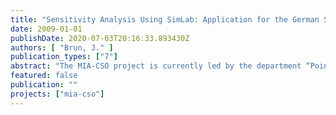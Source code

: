 ```yaml
---
title: "Sensitivity Analysis Using SimLab: Application for the German Standard ATV-A 128"
date: 2009-01-01
publishDate: 2020-07-03T20:16:33.893430Z
authors: [ "Brun, J." ]
publication_types: ["7"]
abstract: "The MIA-CSO project is currently led by the department “Point and non.point source pollution control of surface water” in the KWB. Its overall objective is to develop a model-based planning instrument for impact based CSO control. To that aim, an integrated monitoring in the river Spree and in the Berlin sewer system will be carried out in order to calibrate two numerical models before they are used for CSO impact assessment. A module shall be developed to allow the statistical analysis of the model results. This module will be based on Uncertainty and Sensitivity Analysis (UA and SA). The principle of such analysis is to investigate the effects of model input uncertainties on model outputs: UA establishes a mapping of model assumption into model inferences and SA is the study of how uncertainty in a model output can be apportioned to different sources of uncertainty in the model inputs. This study focuses on Sensitivity Analysis. First of all, four of the main SA techniques are described and explained mathematically. The first technique is a screening method called the Morris algorithm. This qualitative method allows one to classify the inputs in order of importance. The most important ones can then be selected for further study. Furthermore, this technique gives an idea of the linearity or nonlinearity of the effects for every input. The second technique, based on Regression Analysis, works under the assumption that the model is linear or monotonous. It gives a qualitative indication of the relative effects of each input. The third and fourth techniques, called Fourier Amplitude Sensitivity Test and the Sobol’ method, aim at calculating indicators of the relative effects of each input, called the sensitivity effects. They work without any assumption on the model and they can traduce the effects of interactions between the model inputs. Using the free software SimLab, three methods are tested in this study: Morris, FAST and Sobol’. They are applied on catchment Berlin XII in Friedrichshain, under the framework of ATV-A 128, a linear, empirical model used for designing storage tanks in combined sewer systems. After a calibration step, rules are expounded in order to define how to use these techniques and how to have reliable results. Then, the Sensitivity Analysis itself is performed for Berlin XII. Among the nine inputs of interest, the Morris screening allows to choose the four most important ones (the CODconcentration in the wastewater, the COD-concentration in the rainwater, the specific water need and the total impervious area). While the five other inputs are considered constant, FAST and Sobol’ are performed and give the exact relative effects of the four inputs. It appears that two inputs are more important than the two others. For these inputs (COD-concentration in the rainwater and specific water need), further uncertainty study should be done and the lack of data should be corrected."
featured: false
publication: ""
projects: ["mia-cso"]
---
```


